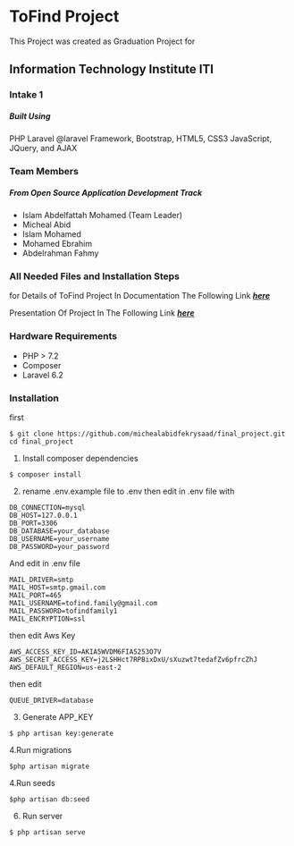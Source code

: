 # ToFind Project

This Project was created as Graduation Project for 

## Information Technology Institute ITI
### Intake 1

##### Built Using
 PHP
  Laravel
   @laravel Framework,
     Bootstrap, 
       HTML5,
        CSS3 
        JavaScript,
        JQuery,
        and 
        AJAX

### Team Members

##### From Open Source Application Development Track
* Islam Abdelfattah Mohamed (Team Leader) 
* Micheal Abid​
* Islam Mohamed​
* Mohamed Ebrahim​
* Abdelrahman Fahmy​


### All Needed Files and Installation Steps


for Details of ToFind Project In Documentation The Following Link
**_[here](https://drive.google.com/file/d/1Uv2DrqzeGG6YvfsqojHr4OqQHax2WKfk/view)_**

Presentation Of Project In The Following Link
**_[here](https://drive.google.com/file/d/1ugbNoPF3Ad1MwnHtQ2xfn-VjvnyQKg9c/view)_**

### Hardware Requirements
-	PHP > 7.2
-   Composer
-	Laravel 6.2

### Installation
first
```
$ git clone https://github.com/michealabidfekrysaad/final_project.git
cd final_project
```


1. Install composer dependencies
```
$ composer install
```

2. rename .env.example file to .env 
then edit in .env file with
```
DB_CONNECTION=mysql
DB_HOST=127.0.0.1
DB_PORT=3306
DB_DATABASE=your_database
DB_USERNAME=your_username
DB_PASSWORD=your_password
```
And edit  in .env file
```
MAIL_DRIVER=smtp
MAIL_HOST=smtp.gmail.com
MAIL_PORT=465
MAIL_USERNAME=tofind.family@gmail.com
MAIL_PASSWORD=tofindfamily1
MAIL_ENCRYPTION=ssl
```
then edit Aws Key
```
AWS_ACCESS_KEY_ID=AKIA5WVDM6FIA5253O7V
AWS_SECRET_ACCESS_KEY=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
AWS_DEFAULT_REGION=us-east-2
```
then edit 
```
QUEUE_DRIVER=database
```
3. Generate APP_KEY
```
$ php artisan key:generate
```
4.Run migrations
```
$php artisan migrate
```
4.Run seeds
```
$php artisan db:seed
```
6. Run server
```
$ php artisan serve
```


